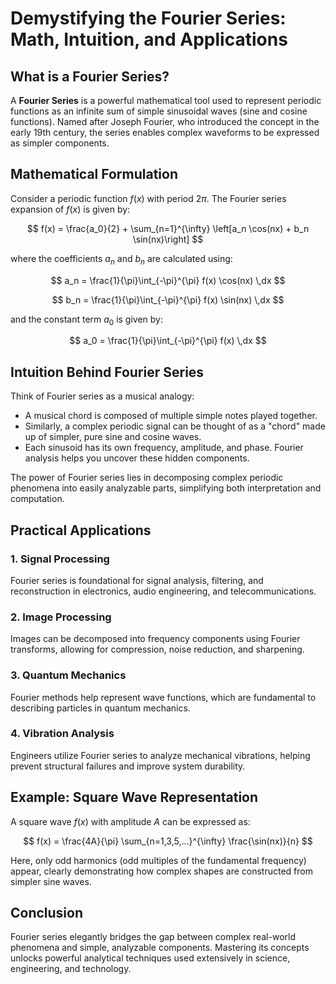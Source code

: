 # Demystifying the Fourier Series: Math, Intuition, and Applications

## What is a Fourier Series?

A **Fourier Series** is a powerful mathematical tool used to represent periodic functions as an infinite sum of simple sinusoidal waves (sine and cosine functions). Named after Joseph Fourier, who introduced the concept in the early 19th century, the series enables complex waveforms to be expressed as simpler components.

## Mathematical Formulation

Consider a periodic function $f(x)$ with period $2\pi$. The Fourier series expansion of $f(x)$ is given by:

$$
f(x) = \frac{a_0}{2} + \sum_{n=1}^{\infty} \left[a_n \cos(nx) + b_n \sin(nx)\right]
$$

where the coefficients $a_n$ and $b_n$ are calculated using:

$$
a_n = \frac{1}{\pi}\int_{-\pi}^{\pi} f(x) \cos(nx) \,dx
$$

$$
b_n = \frac{1}{\pi}\int_{-\pi}^{\pi} f(x) \sin(nx) \,dx
$$

and the constant term $a_0$ is given by:

$$
a_0 = \frac{1}{\pi}\int_{-\pi}^{\pi} f(x) \,dx
$$

## Intuition Behind Fourier Series

Think of Fourier series as a musical analogy:

- A musical chord is composed of multiple simple notes played together.
- Similarly, a complex periodic signal can be thought of as a "chord" made up of simpler, pure sine and cosine waves.
- Each sinusoid has its own frequency, amplitude, and phase. Fourier analysis helps you uncover these hidden components.

The power of Fourier series lies in decomposing complex periodic phenomena into easily analyzable parts, simplifying both interpretation and computation.

## Practical Applications

### 1. Signal Processing

Fourier series is foundational for signal analysis, filtering, and reconstruction in electronics, audio engineering, and telecommunications.

### 2. Image Processing

Images can be decomposed into frequency components using Fourier transforms, allowing for compression, noise reduction, and sharpening.

### 3. Quantum Mechanics

Fourier methods help represent wave functions, which are fundamental to describing particles in quantum mechanics.

### 4. Vibration Analysis

Engineers utilize Fourier series to analyze mechanical vibrations, helping prevent structural failures and improve system durability.

## Example: Square Wave Representation

A square wave $f(x)$ with amplitude $A$ can be expressed as:

$$
f(x) = \frac{4A}{\pi} \sum_{n=1,3,5,...}^{\infty} \frac{\sin(nx)}{n}
$$

Here, only odd harmonics (odd multiples of the fundamental frequency) appear, clearly demonstrating how complex shapes are constructed from simpler sine waves.

## Conclusion

Fourier series elegantly bridges the gap between complex real-world phenomena and simple, analyzable components. Mastering its concepts unlocks powerful analytical techniques used extensively in science, engineering, and technology.
